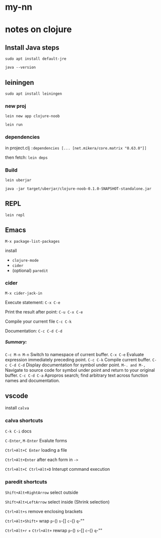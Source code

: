 # my-nn

# notes on clojure

## Install Java steps

`sudo apt install default-jre`

`java --version`

## leiningen

`sudo apt install leiningen`

### new proj

`lein new app clojure-noob`

`lein run`

### dependencies

in project.clj `:dependencies [... [net.mikera/core.matrix "0.63.0"]]`

then fetch: `lein deps`

### Build

`lein uberjar`

`java -jar target/uberjar/clojure-noob-0.1.0-SNAPSHOT-standalone.jar`

## REPL

`lein repl`

## Emacs

`M-x package-list-packages`

install
* `clojure-mode`
* `cider`
* (optional) `paredit`

### cider

`M-x cider-jack-in`

Execute statement: `C-x C-e`

Print the result after point: `C-u C-x C-e`

Compile your current file `C-c C-k`

Documentation: `C-c C-d C-d`

##### Summary:

`C-c M-n M-n` Switch to namespace of current buffer.
`C-x C-e` Evaluate expression immediately preceding point.
`C-c C-k` Compile current buffer.
`C-c C-d C-d` Display documentation for symbol under point.
`M-. and M-,` Navigate to source code for symbol under point and return to your original buffer.
`C-c C-d C-a` Apropros search; find arbitrary text across function names and documentation.

## vscode

install `calva`

### calva shortcuts

`C-k C-i` docs

`C-Enter`, `M-Enter` Evalute forms

`Ctrl+Alt+C Enter` loading a file

`Ctrl+Alt+Enter` after each form in `->`

`Ctrl+Alt+C Ctrl+Alt+D` Interupt command execution

### paredit shortcuts

`Shift+Alt+RightArrow` select outside

`Shift+Alt+LeftArrow` select inside (Shrink selection)

`Ctrl+Alt+s` remove enclosing brackets

`Ctrl+Alt+Shift+` wrap `p`-() `s`-[] `c`-{} `q`-""

`Ctrl+Alt+r` + `Ctrl+Alt+` rewrap `p`-() `s`-[] `c`-{} `q`-""
